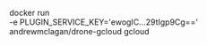 docker run \
    -e PLUGIN_SERVICE_KEY='ewogIC...29tIgp9Cg==' \
    andrewmclagan/drone-gcloud gcloud